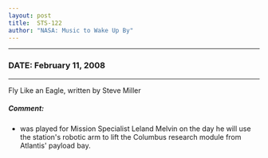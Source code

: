 ```yaml
---
layout: post
title:  STS-122
author: "NASA: Music to Wake Up By"
---
```


----
### DATE: February 11, 2008
----
Fly Like an Eagle, written by Steve Miller

##### Comment:
* was played for Mission Specialist Leland Melvin on the day he will use the station's robotic arm to lift the Columbus research module from Atlantis' payload bay.
